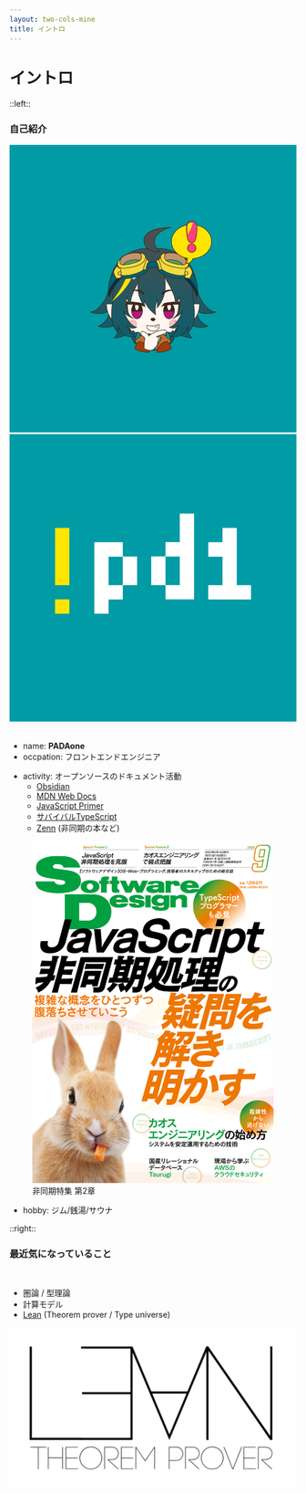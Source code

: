 ```yaml
---
layout: two-cols-mine
title: イントロ
---
```


# イントロ

::left::

<v-click>

### 自己紹介

</v-click>

<div v-click="+2">
  <div class="absolute -top-2 left-50 z-10 border-3 rounded-full overflow-hidden">
    <img src="/public/other/icon_pd1_face.png" class="h-20 object-cover scale-170 rotate-25" />
  </div>
  <div class="absolute -top-2 left-68 z-0 border-3 rounded-full overflow-hidden">
    <img src="/public/other/pd1_super.jpg" class="h-20 object-cover scale-115 translate-y-1" />
  </div>
</div>

<br>
<v-clicks>

- name: **PADAone**
- occpation: フロントエンドエンジニア

</v-clicks>
<v-clicks depth="2">

- activity: オープンソースのドキュメント活動
  - [Obsidian](https://obsidian.md)
  - [MDN Web Docs](https://developer.mozilla.org/ja/docs/Web)
  - [JavaScript Primer](https://jsprimer.net/cheatsheet/)
  - [サバイバルTypeScript](https://typescriptbook.jp/reference/values-types-variables/mental-model-of-types)
  - [Zenn](https://zenn.dev/estra) (非同期の本など)

</v-clicks>

<figure v-click class="absolute bottom-4 left-64 z-10">
  <img src="/public/other/img_softwareDesign_9.jpg" class="h-38 object-cover" />
  <figcaption class="text-xs text-center">非同期特集 第2章</figcaption>
</figure>

<v-click>

- hobby: ジム/銭湯/サウナ

</v-click>

::right::

<v-click>

### 最近気になっていること

</v-click>

<br>
<v-clicks>

- 圏論 / 型理論
- 計算モデル
- [Lean](https://lean-lang.org) (Theorem prover / Type universe)

</v-clicks>

<div v-after class="mt-2 mx-2">
  <img
    src="/public/other/img_lean-lang-log.jpg"
    class="object-fill h-45 rounded-lg"
  />
</div>

